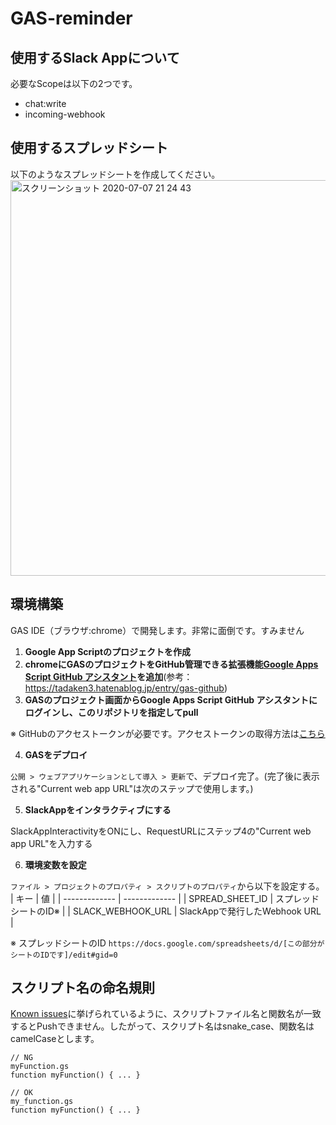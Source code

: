 # GAS-reminder

## 使用するSlack Appについて
必要なScopeは以下の2つです。
- chat:write
- incoming-webhook

## 使用するスプレッドシート
以下のようなスプレッドシートを作成してください。
<img width="633" alt="スクリーンショット 2020-07-07 21 24 43" src="https://user-images.githubusercontent.com/49185403/86781287-a7bd8980-c098-11ea-8aaa-8aa18c0d6090.png">

## 環境構築
GAS IDE（ブラウザ:chrome）で開発します。非常に面倒です。すみません
1. **Google App Scriptのプロジェクトを作成**
2. **chromeにGASのプロジェクトをGitHub管理できる拡張機能[Google Apps Script GitHub アシスタント](https://chrome.google.com/webstore/detail/google-apps-script-github/lfjcgcmkmjjlieihflfhjopckgpelofo)を追加**(参考： https://tadaken3.hatenablog.jp/entry/gas-github)
3. **GASのプロジェクト画面からGoogle Apps Script GitHub アシスタントにログインし、このリポジトリを指定してpull**

※ GitHubのアクセストークンが必要です。アクセストークンの取得方法は[こちら](https://docs.github.com/ja/github/authenticating-to-github/creating-a-personal-access-token)

4. **GASをデプロイ**

```公開 > ウェブアプリケーションとして導入 > 更新```で、デプロイ完了。(完了後に表示される"Current web app URL"は次のステップで使用します。)

5. **SlackAppをインタラクティブにする**

SlackAppInteractivityをONにし、RequestURLにステップ4の"Current web app URL"を入力する

6. **環境変数を設定**

```ファイル > プロジェクトのプロパティ > スクリプトのプロパティ```から以下を設定する。
| キー | 値 |
| ------------- | ------------- |
| SPREAD_SHEET_ID | スプレッドシートのID※ |
| SLACK_WEBHOOK_URL | SlackAppで発行したWebhook URL |

※ スプレッドシートのID
```https://docs.google.com/spreadsheets/d/[この部分がシートのIDです]/edit#gid=0```

## スクリプト名の命名規則
[Known issues](https://github.com/leonhartX/gas-github#5known-issues)に挙げられているように、スクリプトファイル名と関数名が一致するとPushできません。したがって、スクリプト名はsnake_case、関数名はcamelCaseとします。
```
// NG
myFunction.gs
function myFunction() { ... }

// OK
my_function.gs
function myFunction() { ... }
```
